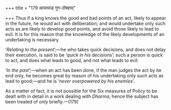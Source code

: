 +++
title = "179 आयत्याङ् गुण-दोषज्ञस्"

+++
Thus if a king knows the good and bad points of an act, likely to appear
in the future, he would act with deliberation; and would undertake only
such acts as are likely to develop good points, and avoid those likely
to lead to evil. It is for this reason that the knowledge of the likely
developments of an undertaking is necessary.

‘*Relating to the present*’;—he who takes quick decisions, and does not
delay their execution, is said to be ‘*quick in his decisions*’; such a
person is quick to act, and does what leads to good, and not what leads
to evil:

‘*In the past*’;—when an act has been done, if the man judges the act by
ite end only, he becomes great by reason of his undertaking only such
acts as lead to good;—and he is ‘*never overpowered by his enemies*’.

As a matter of fact, it is not possible for the Six measures of Policy
to be dealt with in detail in a work dealing with *Dharma*; hence the
subject has been treated of only briefly.—(179)


